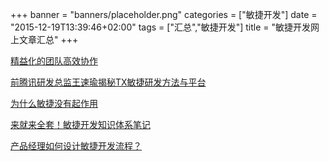 +++
banner = "banners/placeholder.png"
categories = ["敏捷开发"]
date = "2015-12-19T13:39:46+02:00"
tags = ["汇总","敏捷开发"]
title = "敏捷开发网上文章汇总"
+++

    
[精益化的团队高效协作](https://mp.weixin.qq.com/s?__biz=MjM5NjQ4MzI5MA==&mid=207981325&idx=1&sn=c4d2e24e8cd9b0d30e42a53f5dfffd40&scene=1&srcid=1224mOEbD6Zo1IyFYAKobEs4&key=62bb001fdbc364e5d5265557e546d5d31322fc39c555a0e1cc0063f72f31d58b5fcb2222542beb4ba84c00c2b949e1dc&ascene=0&uin=MTM0ODQyNTk1&devicetype=iMac+MacBookAir7%2C1+OSX+OSX+10.10.5+build(14F1021)&version=11020201&pass_ticket=OJ8tvjktQBdzTqNNJYAw8odp2%2Bnx0twoIDjswi5lvjc%3D)

[前腾讯研发总监王速瑜揭秘TX敏捷研发方法与平台](http://www.woshipm.com/discuss/86673.html)

[为什么敏捷没有起作用](https://mp.weixin.qq.com/s?__biz=MjM5NjQ4MzI5MA==&mid=400023941&idx=1&sn=e231c448b6e235ed0fc38eb239659110&scene=1&srcid=1224eZEYecqkprcnuaK8YgIh&key=62bb001fdbc364e51d7cb6e50505894f3b7b4ed83d809e6b31f401426ed2d1f3829f24c1ced00c6d4477b8b1b9dfdfab&ascene=0&uin=MTM0ODQyNTk1&devicetype=iMac+MacBookAir7%2C1+OSX+OSX+10.10.5+build(14F1021)&version=11020201&pass_ticket=OJ8tvjktQBdzTqNNJYAw8odp2%2Bnx0twoIDjswi5lvjc%3D)

[来就来全套！敏捷开发知识体系笔记](https://mp.weixin.qq.com/s?__biz=MjM5OTM0MzIwMQ==&mid=400724295&idx=1&sn=aa843611b28ff9305d3bfbc57bce49be&scene=1&srcid=12247eo8wbl0fK7owCRWxKXk&key=62bb001fdbc364e5566ca9a35c8ff8df6f4e526e82c5fb68fc1f999c8078136dce6b1aea362ef1fe4c4a2f2007bc5665&ascene=0&uin=MTM0ODQyNTk1&devicetype=iMac+MacBookAir7%2C1+OSX+OSX+10.10.5+build(14F1021)&version=11020201&pass_ticket=OJ8tvjktQBdzTqNNJYAw8odp2%2Bnx0twoIDjswi5lvjc%3D)

[产品经理如何设计敏捷开发流程？](https://mp.weixin.qq.com/s?__biz=MjM5NjQ4MzI5MA==&mid=400969360&idx=1&sn=c7f4a71fb1dd14805771dca2c69c94db&scene=1&srcid=1224RtNsUTSjtflH0eyeGTjC&key=62bb001fdbc364e526e88bc3ded87df3f5319549a006fcad2dc263593eeb4037b0e9a659a97f46ed33d79bb89de59e11&ascene=0&uin=MTM0ODQyNTk1&devicetype=iMac+MacBookAir7%2C1+OSX+OSX+10.10.5+build(14F1021)&version=11020201&pass_ticket=OJ8tvjktQBdzTqNNJYAw8odp2%2Bnx0twoIDjswi5lvjc%3D)

